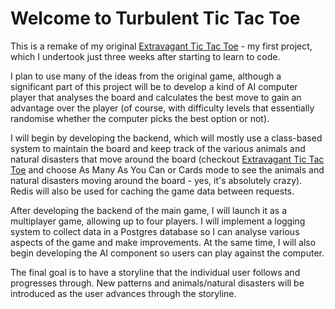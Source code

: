 # Welcome to Turbulent Tic Tac Toe

This is a remake of my original [Extravagant Tic Tac Toe](https://github.com/shakey0/ExtravagantTicTacToe) - my first project, which I undertook just three weeks after starting to learn to code.

I plan to use many of the ideas from the original game, although a significant part of this project will be to develop a kind of AI computer player that analyses the board and calculates the best move to gain an advantage over the player (of course, with difficulty levels that essentially randomise whether the computer picks the best option or not).

I will begin by developing the backend, which will mostly use a class-based system to maintain the board and keep track of the various animals and natural disasters that move around the board (checkout [Extravagant Tic Tac Toe](https://github.com/shakey0/ExtravagantTicTacToe) and choose As Many As You Can or Cards mode to see the animals and natural disasters moving around the board - yes, it's absolutely crazy). Redis will also be used for caching the game data between requests.

After developing the backend of the main game, I will launch it as a multiplayer game, allowing up to four players. I will implement a logging system to collect data in a Postgres database so I can analyse various aspects of the game and make improvements. At the same time, I will also begin developing the AI component so users can play against the computer.

The final goal is to have a storyline that the individual user follows and progresses through. New patterns and animals/natural disasters will be introduced as the user advances through the storyline.
